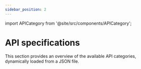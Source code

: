 ```yaml
---
sidebar_position: 2
---
```


import APICategory from '@site/src/components/APICategory';


# API specifications

This section provides an overview of the available API categories, dynamically loaded from a JSON file.


<APICategory />